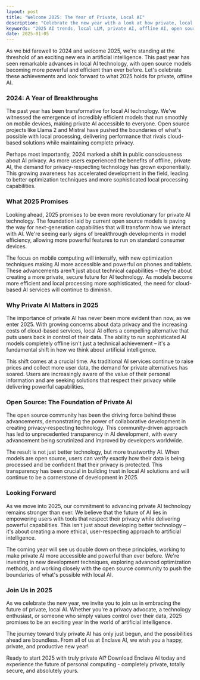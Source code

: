```yaml
---
layout: post
title: "Welcome 2025: The Year of Private, Local AI"
description: "Celebrate the new year with a look at how private, local AI will transform 2025. Discover why open source language models and offline AI are the future of personal computing."
keywords: "2025 AI trends, local LLM, private AI, offline AI, open source AI, Llama, Mistral, Gemma, new year AI"
date: 2025-01-05
---
```


As we bid farewell to 2024 and welcome 2025, we're standing at the threshold of an exciting new era in artificial intelligence. This past year has seen remarkable advances in local AI technology, with open source models becoming more powerful and efficient than ever before. Let's celebrate these achievements and look forward to what 2025 holds for private, offline AI.

### 2024: A Year of Breakthroughs

The past year has been transformative for local AI technology. We've witnessed the emergence of incredibly efficient models that run smoothly on mobile devices, making private AI accessible to everyone. Open source projects like Llama 2 and Mistral have pushed the boundaries of what's possible with local processing, delivering performance that rivals cloud-based solutions while maintaining complete privacy.

Perhaps most importantly, 2024 marked a shift in public consciousness about AI privacy. As more users experienced the benefits of offline, private AI, the demand for privacy-respecting technology has grown exponentially. This growing awareness has accelerated development in the field, leading to better optimization techniques and more sophisticated local processing capabilities.

### What 2025 Promises

Looking ahead, 2025 promises to be even more revolutionary for private AI technology. The foundation laid by current open source models is paving the way for next-generation capabilities that will transform how we interact with AI. We're seeing early signs of breakthrough developments in model efficiency, allowing more powerful features to run on standard consumer devices.

The focus on mobile computing will intensify, with new optimization techniques making AI more accessible and powerful on phones and tablets. These advancements aren't just about technical capabilities – they're about creating a more private, secure future for AI technology. As models become more efficient and local processing more sophisticated, the need for cloud-based AI services will continue to diminish.

### Why Private AI Matters in 2025

The importance of private AI has never been more evident than now, as we enter 2025. With growing concerns about data privacy and the increasing costs of cloud-based services, local AI offers a compelling alternative that puts users back in control of their data. The ability to run sophisticated AI models completely offline isn't just a technical achievement – it's a fundamental shift in how we think about artificial intelligence.

This shift comes at a crucial time. As traditional AI services continue to raise prices and collect more user data, the demand for private alternatives has soared. Users are increasingly aware of the value of their personal information and are seeking solutions that respect their privacy while delivering powerful capabilities.

### Open Source: The Foundation of Private AI

The open source community has been the driving force behind these advancements, demonstrating the power of collaborative development in creating privacy-respecting technology. This community-driven approach has led to unprecedented transparency in AI development, with every advancement being scrutinized and improved by developers worldwide.

The result is not just better technology, but more trustworthy AI. When models are open source, users can verify exactly how their data is being processed and be confident that their privacy is protected. This transparency has been crucial in building trust in local AI solutions and will continue to be a cornerstone of development in 2025.

### Looking Forward

As we move into 2025, our commitment to advancing private AI technology remains stronger than ever. We believe that the future of AI lies in empowering users with tools that respect their privacy while delivering powerful capabilities. This isn't just about developing better technology – it's about creating a more ethical, user-respecting approach to artificial intelligence.

The coming year will see us double down on these principles, working to make private AI more accessible and powerful than ever before. We're investing in new development techniques, exploring advanced optimization methods, and working closely with the open source community to push the boundaries of what's possible with local AI.

### Join Us in 2025

As we celebrate the new year, we invite you to join us in embracing the future of private, local AI. Whether you're a privacy advocate, a technology enthusiast, or someone who simply values control over their data, 2025 promises to be an exciting year in the world of artificial intelligence.

The journey toward truly private AI has only just begun, and the possibilities ahead are boundless. From all of us at Enclave AI, we wish you a happy, private, and productive new year!

Ready to start 2025 with truly private AI? Download Enclave AI today and experience the future of personal computing - completely private, totally secure, and absolutely yours. 